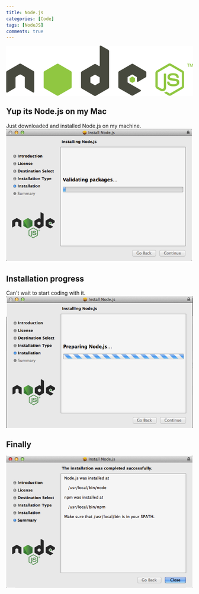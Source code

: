 ```yaml
---
title: Node.js 
categories: [Code]
tags: [NodeJS]
comments: true
---
```



<div>
  <img align="middle" src="/img/nodejs/nodejs.png" >
</div>

Yup its Node.js on my Mac
------------
Just downloaded and installed Node.js on my machine.
<img src="/img/nodejs/Nodejs_1.png">


Installation progress
------------
Can't wait to start coding with it. 
<img src="/img/nodejs/Nodejs_ongoing.png">


Finally
------------
<img src="/img/nodejs/Nodejs_done.png">
